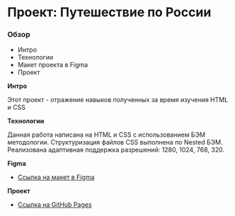 # Проект: Путешествие по России

### Обзор
* Интро
* Технологии
* Макет проекта в Figma
* Проект

**Интро**

Этот проект - отражение навыков полученных за время изучения HTML и CSS

**Технологии**

Данная работа написана на HTML и CSS с использованием БЭМ методологии.
Структуризация файлов CSS выполнена по Nested БЭМ.
Реализована адаптивная поддержка разрешений: 1280, 1024, 768, 320.

**Figma**

* [Ссылка на макет в Figma](https://www.figma.com/file/5S2WSbEFL6awjVWJ0NWL8Q/Sprint-3_-Russia-_-desktop-mobile?node-id=28503%3A0)

**Проект**

* [Ссылка на GitHub Pages](https://astrafob.github.io/russian-travel/)

